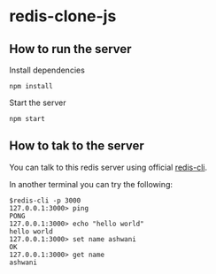 # redis-clone-js

How to run the server
---
Install dependencies

```
npm install
```
Start the server
```
npm start
```

How to tak to the server
---
You can talk to this redis server using official [redis-cli](https://redis.io/docs/latest/develop/connect/cli/).

In another terminal you can try the following:

```
$redis-cli -p 3000
127.0.0.1:3000> ping
PONG
127.0.0.1:3000> echo "hello world"
hello world
127.0.0.1:3000> set name ashwani 
OK
127.0.0.1:3000> get name
ashwani
```
